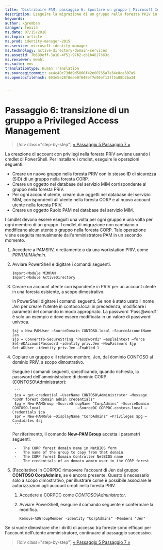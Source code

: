 ```yaml
---
title: 'Distribuire PAM, passaggio 6: Spostare un gruppo | Microsoft Identity Manager'
description: Eseguire la migrazione di un gruppo nella foresta PRIV in modo che possa essere gestito con Privileged Access Management.
keywords: 
author: kgremban
manager: femila
ms.date: 07/15/2016
ms.topic: article
ms.prod: identity-manager-2015
ms.service: microsoft-identity-manager
ms.technology: active-directory-domain-services
ms.assetid: 7b689eff-3a10-4f51-97b2-cb1b4827b63c
ms.reviewer: mwahl
ms.suite: ems
translationtype: Human Translation
ms.sourcegitcommit: ae4c40c73dd9d5860f42e00765a7e34e8ca397a9
ms.openlocfilehash: 603e5e28f0eee0f648ef7e00ef137f5a08b2ba34


---
```


# Passaggio 6: transizione di un gruppo a Privileged Access Management

>[!div class="step-by-step"]
[« Passaggio 5 ](step-5-establish-trust-between-priv-corp-forests.md)
[Passaggio 7 »](step-7-elevate-user-access.md)

La creazione di account con privilegi nella foresta PRIV avviene usando i cmdlet di PowerShell. Per installare i cmdlet, eseguire le operazioni seguenti:

- Creare un nuovo gruppo nella foresta PRIV con lo stesso ID di sicurezza (SID) di un gruppo nella foresta CORP.  
- Creare un oggetto nel database del servizio MIM corrispondente al gruppo nella foresta PRIV.  
- Per ogni account utente, creare due oggetti nel database del servizio MIM, corrispondenti all'utente nella foresta CORP e al nuovo account utente nella foresta PRIV.  
- Creare un oggetto Ruolo PAM nel database del servizio MIM.  

I cmdlet devono essere eseguiti una volta per ogni gruppo e una volta per ogni membro di un gruppo. I cmdlet di migrazione non cambiano o modificano alcun utente o gruppo nella foresta CORP. Tale operazione viene eseguita manualmente dall'amministratore PAM in un secondo momento.

1. Accedere a PAMSRV, direttamente o da una workstation PRIV, come *PRIV\MIMAdmin*.

2.  Avviare PowerShell e digitare i comandi seguenti.

    ```
    Import-Module MIMPAM
    Import-Module ActiveDirectory
    ```

3.  Creare un account utente corrispondente in PRIV per un account utente in una foresta esistente, a scopo dimostrativo.

    In PowerShell digitare i comandi seguenti.  Se non è stato usato il nome *Jen* per creare l'utente in contoso.local in precedenza, modificare i parametri del comando in modo appropriato. La password 'Pass@word1' è solo un esempio e deve essere modificata in un valore di password univoca.

    ```
    $sj = New-PAMUser –SourceDomain CONTOSO.local –SourceAccountName Jen
    $jp = ConvertTo-SecureString "Pass@word1" –asplaintext –force
    Set-ADAccountPassword –identity priv.Jen –NewPassword $jp
    Set-ADUser –identity priv.Jen –Enabled 1
    ```

4. Copiare un gruppo e il relativo membro, Jen, dal dominio CONTOSO al dominio PRIV, a scopo dimostrativo.

    Eseguire i comandi seguenti, specificando, quando richiesto, la password dell'amministratore di dominio CORP (CONTOSO\Administrator):

        ```
        $ca = get-credential –UserName CONTOSO\Administrator –Message "CORP forest domain admin credentials"
        $pg = New-PAMGroup –SourceGroupName "CorpAdmins" –SourceDomain CONTOSO.local                 –SourceDC CORPDC.contoso.local –Credentials $ca
        $pr = New-PAMRole –DisplayName "CorpAdmins" –Privileges $pg –Candidates $sj
        ```

    Per riferimento, il comando **New-PAMGroup** accetta i parametri seguenti:

        -   The CORP forest domain name in NetBIOS form  
        -   The name of the group to copy from that domain  
        -   The CORP forest Domain Controller NetBIOS name  
        -   The credentials of an domain admin user in the CORP forest  

5.  (Facoltativo) In CORPDC rimuovere l'account di Jen dal gruppo **CONTOSO CorpAdmins**, se è ancora presente.  Questo è necessario solo a scopo dimostrativo, per illustrare come è possibile associare le autorizzazioni agli account creati nella foresta PRIV.

    1.  Accedere a CORPDC come *CONTOSO\Administrator*.

    2.  Avviare PowerShell, eseguire il comando seguente e confermare la modifica.

        ```
        Remove-ADGroupMember -identity "CorpAdmins" -Members "Jen"
        ```


Se si vuole dimostrare che i diritti di accesso tra foreste sono efficaci per l'account dell'utente amministratore, continuare al passaggio successivo.

>[!div class="step-by-step"]
[« Passaggio 5 ](step-5-establish-trust-between-priv-corp-forests.md)
[Passaggio 7 »](step-7-elevate-user-access.md)



<!--HONumber=Jul16_HO3-->


